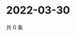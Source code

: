 # 2022-03-30

共 0 条

<!-- BEGIN WEIBO -->
<!-- 最后更新时间 Wed Mar 30 2022 22:14:15 GMT+0800 (China Standard Time) -->

<!-- END WEIBO -->
